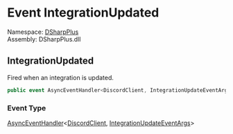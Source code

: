 # Event IntegrationUpdated

Namespace: [DSharpPlus](DSharpPlus.md)  
Assembly: DSharpPlus.dll

## <a id="DSharpPlus_DiscordShardedClient_IntegrationUpdated"></a>IntegrationUpdated

Fired when an integration is updated.

```csharp
public event AsyncEventHandler<DiscordClient, IntegrationUpdateEventArgs> IntegrationUpdated
```

### Event Type

[AsyncEventHandler](DSharpPlus.AsyncEvents.AsyncEventHandler\-2.md)<[DiscordClient](DSharpPlus.DiscordClient.md), [IntegrationUpdateEventArgs](DSharpPlus.EventArgs.IntegrationUpdateEventArgs.md)\>

